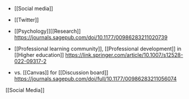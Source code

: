   - [[Social media]]
  - [[Twitter]]

  - [[Psychology]][[Research]]
    https://journals.sagepub.com/doi/10.1177/00986283211020739

  -  [[Professional learning community]],
    [[Professional development]] in
    [[Higher education]]
    https://link.springer.com/article/10.1007/s12528-022-09317-2

  - vs. [[Canvas]] for  [[Discussion board]]
    https://journals.sagepub.com/doi/full/10.1177/00986283211056074

[[Social Media]]